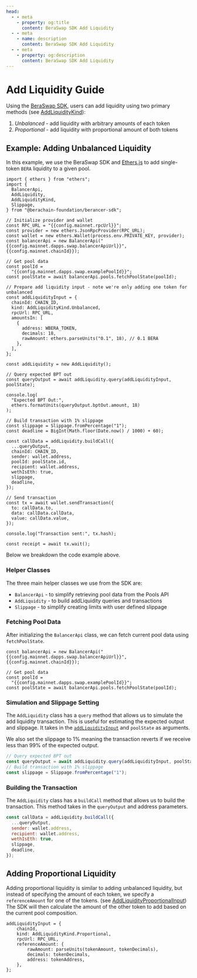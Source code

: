 ```yaml
---
head:
  - - meta
    - property: og:title
      content: BeraSwap SDK Add Liquidity
  - - meta
    - name: description
      content: BeraSwap SDK Add Liquidity
  - - meta
    - property: og:description
      content: BeraSwap SDK Add Liquidity
---
```


<script setup>
  import config from '@berachain/config/constants.json';
</script>

# Add Liquidity Guide

Using the [BeraSwap SDK](https://github.com/berachain-foundation/berasher-sdk), users can add liquidity using two primary methods (see [AddLiquidityKind](https://github.com/berachain/berancer-sdk/blob/main/src/entities/addLiquidity/types.ts#L12)):

1. _Unbalanced_ - add liquidity with arbitrary amounts of each token
2. _Proportional_ - add liquidity with proportional amount of both tokens

## Example: Adding Unbalanced Liquidity

In this example, we use the BeraSwap SDK and [Ethers.js](https://docs.ethers.org/v6/) to add single-token `BERA` liquidity to a given pool.

```js-vue
import { ethers } from "ethers";
import {
  BalancerApi,
  AddLiquidity,
  AddLiquidityKind,
  Slippage,
} from "@berachain-foundation/berancer-sdk";

// Initialize provider and wallet
const RPC_URL = "{{config.mainnet.rpcUrl}}";
const provider = new ethers.JsonRpcProvider(RPC_URL);
const wallet = new ethers.Wallet(process.env.PRIVATE_KEY, provider);
const balancerApi = new BalancerApi("{{config.mainnet.dapps.swap.balancerApiUrl}}", {{config.mainnet.chainId}});

// Get pool data
const poolId =
  "{{config.mainnet.dapps.swap.examplePoolId}}";
const poolState = await balancerApi.pools.fetchPoolState(poolId);

// Prepare add liquidity input - note we're only adding one token for unbalanced
const addLiquidityInput = {
  chainId: CHAIN_ID,
  kind: AddLiquidityKind.Unbalanced,
  rpcUrl: RPC_URL,
  amountsIn: [
    {
      address: WBERA_TOKEN,
      decimals: 18,
      rawAmount: ethers.parseUnits("0.1", 18), // 0.1 BERA
    },
  ],
};

const addLiquidity = new AddLiquidity();

// Query expected BPT out
const queryOutput = await addLiquidity.query(addLiquidityInput, poolState);

console.log(
  "Expected BPT Out:",
  ethers.formatUnits(queryOutput.bptOut.amount, 18)
);

// Build transaction with 1% slippage
const slippage = Slippage.fromPercentage("1");
const deadline = BigInt(Math.floor(Date.now() / 1000) + 60);

const callData = addLiquidity.buildCall({
  ...queryOutput,
  chainId: CHAIN_ID,
  sender: wallet.address,
  poolId: poolState.id,
  recipient: wallet.address,
  wethIsEth: true,
  slippage,
  deadline,
});

// Send transaction
const tx = await wallet.sendTransaction({
  to: callData.to,
  data: callData.callData,
  value: callData.value,
});

console.log("Transaction sent:", tx.hash);

const receipt = await tx.wait();
```

Below we breakdown the code example above.

### Helper Classes

The three main helper classes we use from the SDK are:

- `BalancerApi` - to simplify retrieving pool data from the Pools API
- `AddLiquidity` - to build addLiquidity queries and transactions
- `Slippage` - to simplify creating limits with user defined slippage

### Fetching Pool Data

After initializing the `BalancerApi` class, we can fetch current pool data using `fetchPoolState`.

```js-vue
const balancerApi = new BalancerApi("{{config.mainnet.dapps.swap.balancerApiUrl}}", {{config.mainnet.chainId}});

// Get pool data
const poolId =
  "{{config.mainnet.dapps.swap.examplePoolId}}";
const poolState = await balancerApi.pools.fetchPoolState(poolId);

```

### Simulation and Slippage Setting

The `AddLiquidity` class has a `query` method that allows us to simulate the add liquidity transaction. This is useful for estimating the expected output and slippage. It takes in the [`addLiquidityInput`](https://github.com/berachain/berancer-sdk/blob/main/src/entities/addLiquidity/types.ts#L42) and `poolState` as arguments.

We also set the slippage to 1% meaning the transaction reverts if we receive less than 99% of the expected output.

```js
// Query expected BPT out
const queryOutput = await addLiquidity.query(addLiquidityInput, poolState);
// Build transaction with 1% slippage
const slippage = Slippage.fromPercentage("1");
```

### Building the Transaction

The `AddLiquidity` class has a `buildCall` method that allows us to build the transaction. This method takes in the `queryOutput` and address parameters.

```js
const callData = addLiquidity.buildCall({
  ...queryOutput,
  sender: wallet.address,
  recipient: wallet.address,
  wethIsEth: true,
  slippage,
  deadline,
});
```

## Adding Proportional Liquidity

Adding proportional liquidity is similar to adding unbalanced liquidity, but instead of specifying the amount of each token, we specify a `referenceAmount` for one of the tokens. (see [AddLiquidityProportionalInput](https://github.com/berachain/berancer-sdk/blob/main/src/entities/addLiquidity/types.ts#L37)) The SDK will then calculate the amount of the other token to add based on the current pool composition.

```js-vue
addLiquidityInput = {
    chainId,
    kind: AddLiquidityKind.Proportional,
    rpcUrl: RPC_URL,
    referenceAmount: {
        rawAmount: parseUnits(tokenAmount, tokenDecimals),
        decimals: tokenDecimals,
        address: tokenAddress,
    },
};
```
